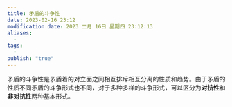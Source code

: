 ```yaml
---
title: 矛盾的斗争性
date: 2023-02-16 23:12
modification date: 2023 二月 16日 星期四 23:12:13
aliases:
  - 
tags:
  - 
publish: "true"
---
```


矛盾的斗争性是矛盾着的对立面之间相互排斥相互分离的性质和趋势。由于矛盾的性质不同矛盾的斗争形式也不同，对于多种多样的斗争形式，可以区分为**对抗性**和**非对抗性**两种基本形式。
